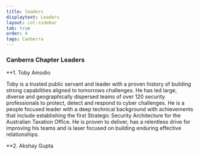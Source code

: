 ```yaml
---
title: leaders
displaytext: Leaders
layout: col-sidebar
tab: true
order: 4
tags: Canberra
---
```


### Canberra Chapter Leaders
**1. Toby Amodio 

Toby is a trusted public servant and leader with a proven history of building strong capabilities aligned to tomorrows challenges. He has led large, diverse and geographically dispersed teams of over 120 security professionals to protect, detect and respond to cyber challenges. He is a people focused leader with a deep technical background with achievements that include establishing the first Strategic Security Architecture for the Australian Taxation Office. He is proven to deliver, has a relentless drive for improving his teams and is laser focused on building enduring effective relationships.


**2. Akshay Gupta 
